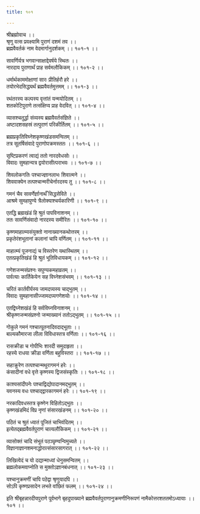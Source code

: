 ```yaml
---
title: १०१

---
```

श्रीब्रह्मोवाच ।।  
श्रृणु वत्स प्रवक्ष्यामि पुराणं दशमं तव ।।  
ब्रह्मवैवर्तकं नाम वेदमार्गानुदर्शकम् ।। १०१-१ ।।  
  
सावर्णिर्यत्र भगवान्साक्षाद्देवर्षये स्थितः ।।  
नारदाय पुराणार्थं प्राह सर्वमलौकिकम् ।। १०१-२ ।।  
  
धर्मार्थकाममोक्षाणां सारः प्रीतिर्हरौ हरे ।।  
तयोरभेदसिद्ध्यर्थं ब्रह्मवैवर्तमुत्तमम् ।। १०१-३ ।।  
  
रथंतरस्य कल्पस्य वृत्तांतं यन्मयोदितम् ।।  
शतकोटिपुराणे तत्संक्षिप्य प्राह वेदवित् ।। १०१-४ ।।  
  
व्यासश्चतुर्द्धा संव्यस्य ब्रह्मवैवर्तसंज्ञिते ।।  
अष्टादशसहस्रं तत्पुराणं परिकीर्तितम् ।। १०१-५ ।।  
  
ब्रह्मप्रकृतिविघ्नेशकृष्णखंडसमन्वितम् ।।  
तत्र सूतर्षिसंवादे पुराणोपक्रमस्ततः ।। १०१-६ ।।  
  
सृष्टिप्रकरणं त्वाद्यं ततो नारदवेधसोः ।।  
विवादः सुमहान्यत्र द्वयोरासीत्पराभवः ।। १०१-७ ।।  
  
शिवलोकगतिः पश्चाज्ज्ञानलाभः शिवात्मने ।।  
शिववाक्येन तत्पश्चान्मरीचेर्नारदस्य तु ।। १०१-८ ।।  
  
गमनं चैव सावर्णेर्ज्ञानार्थँ सिद्धसेविते ।।  
आश्रमे सुमहापुण्ये त्रैलोक्याश्चर्यकारिणी ।। १०१-९ ।।  
  
एतद्धि ब्रह्मखंडं हि श्रुतं पापविनाशनम् ।।  
ततः सावर्णिसंवादो नारदस्य समीरितः ।। १०१-१० ।।  
  
कृष्णमाहात्म्यसंयुक्तो नानाख्यानकथोत्तरम् ।।  
प्रकृतेरंशभूतानां कलानां चापि वर्णितम् ।। १०१-११ ।।  
  
माहात्म्यं पूजनाद्यं च विस्तरेण यथास्थितम् ।।  
एतत्प्रकृतिखंडं हि श्रुतं भूतिविधायकम् ।। १०१-१२ ।।  
  
गणेशजन्मसंप्रश्नः सपुण्यकमहाव्रतम् ।।  
पार्वत्याः कार्तिकेयेन सह विघ्नेशसंभवम् ।। १०१-१३ ।।  
  
चरितं कार्तवीर्यस्य जामदग्र्यस्य चाद्भुतम् ।।  
विवादः सुमहानासीज्जामदग्र्यगणेशयोः ।। १०१-१४ ।।  
  
एतद्विघ्नेशखंडं हि सर्वविघ्नविनाशनम् ।।  
श्रीकृष्णजन्मसंप्रश्नो जन्माख्यानं ततोऽद्भुतम् ।। १०१-१५ ।।  
  
गोकुले गमनं गश्चात्पूतनादिवदाद्भूताः ।।  
बाल्यकौमारजा लीला विविधास्तत्र वर्णिताः ।। १०१-१६ ।।  
  
रासक्रीडा च गोपीभिः शारदी समुदाहृता ।।  
रहस्ये राधया क्रीडा वर्णिता बहुविस्तरा ।। १०१-१७ ।।  
  
सहाक्रूरेण तत्पश्चान्मथुरागमनं हरेः ।।  
कंसादीनां वधे वृत्ते कृष्णस्य द्विजसंस्कृतिः ।। १०१-१८ ।।  
  
काश्यसांदीपनेः पश्चाद्विद्योपादानमद्भुतम् ।।  
यवनस्य वधः पश्चाद्द्वारकागमनं हरेः ।। १०१-१९ ।।  
  
नरकादिवधस्तत्र कृष्णेन विहितोऽद्भुतः ।।  
कृष्णखंडमिदं विप्र नृणां संसारखंडनम् ।। १०१-२० ।।  
  
पठितं च श्रुतं ध्यातं पूजितं चाभिवंदितम् ।।  
इत्येतद्ब्रह्मवैवर्तपुराणं चात्यलौकिकम् ।। १०१-२१ ।।  
  
व्यासोक्तं चादि संभूतं पठञ्छृण्वन्विमुच्यते ।।  
विज्ञानाज्ञानशमनाद्धोरात्संसारसागरात् ।। १०१-२२ ।।  
  
लिखित्वेदं च यो दद्यान्माध्यां धेनुसमन्वितम् ।।  
ब्रह्मलोकमवाप्नोति स मुक्तोऽज्ञानबंधनात् ।। १०१-२३ ।।  
  
यश्चानुक्रमणीं चापि पठेद्वा श्रृणुयादपि ।।  
सोऽपि कृष्णप्रसादेन लभते वांछितं फलम् ।। १०१-२४ ।।  
  
इति श्रीबृहन्नारदीयपुराणे पूर्वभागे बृहदुपाख्याने ब्रह्मवैवर्तपुराणानुक्रमणीनिरूपणं नामैकोत्तरशततमोऽध्यायाः ।। १०१ ।।